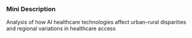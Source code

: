 ### Mini Description

Analysis of how AI healthcare technologies affect urban-rural disparities and regional variations in healthcare access
